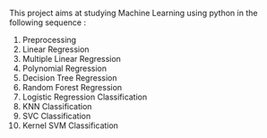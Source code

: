 This project aims at studying Machine Learning using python in the following sequence : 

1. Preprocessing
2. Linear Regression
3. Multiple Linear Regression
4. Polynomial Regression
5. Decision Tree Regression
6. Random Forest Regression
7. Logistic Regression Classification
8. KNN Classification
9. SVC Classification
10. Kernel SVM Classification